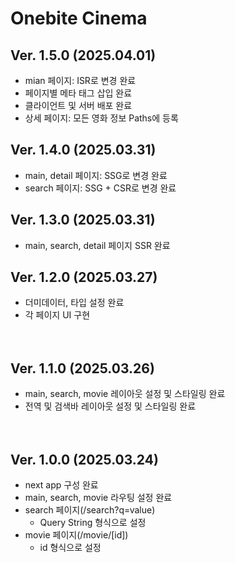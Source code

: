 # Onebite Cinema

## Ver. 1.5.0 (2025.04.01)
- mian 페이지: ISR로 변경 완료
- 페이지별 메타 태그 삽입 완료
- 클라이언트 및 서버 배포 완료
- 상세 페이지: 모든 영화 정보 Paths에 등록  


## Ver. 1.4.0 (2025.03.31)

- main, detail 페이지: SSG로 변경 완료
- search 페이지: SSG + CSR로 변경 완료

## Ver. 1.3.0 (2025.03.31)

- main, search, detail 페이지 SSR 완료

## Ver. 1.2.0 (2025.03.27)

- 더미데이터, 타입 설정 완료
- 각 페이지 UI 구현
  <br>
  <br>
  <br>

## Ver. 1.1.0 (2025.03.26)

- main, search, movie 레이아웃 설정 및 스타일링 완료
- 전역 및 검색바 레이아웃 설정 및 스타일링 완료
  <br>
  <br>
  <br>

## Ver. 1.0.0 (2025.03.24)

- next app 구성 완료
- main, search, movie 라우팅 설정 완료
- search 페이지(/search?q=value)
  - Query String 형식으로 설정
- movie 페이지(/movie/[id])
  - id 형식으로 설정
